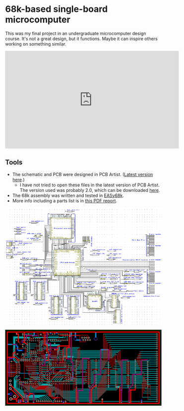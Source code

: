 # 68k-based single-board microcomputer

This was my final project in an undergraduate microcomputer design course. It's not a great design, but it functions. Maybe it can inspire others working on something similar.

<iframe width="560" height="315" src="https://www.youtube.com/embed/sTxJckaRQrM" frameborder="0" allow="accelerometer; autoplay; encrypted-media; gyroscope; picture-in-picture" allowfullscreen></iframe>

## Tools

- The schematic and PCB were designed in PCB Artist. ([Latest version here](https://www.4pcb.com/free-pcb-layout-software/).)
    - I have not tried to open these files in the latest version of PCB Artist. The version used was probably 2.0, which can be downloaded [here](https://pcb-artist.informer.com/2.0/).
- The 68k assembly was written and tested in [EASy68k](http://www.easy68k.com).
- More info including a parts list is in [this PDF report](/img/report.pdf).

![Schematic](/img/schematic-color.PNG)

![Traces](/img/traces.PNG)
